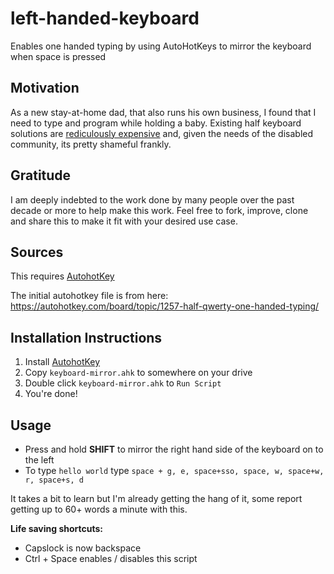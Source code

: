 # left-handed-keyboard
Enables one handed typing by using AutoHotKeys to mirror the keyboard when space is pressed

## Motivation
As a new stay-at-home dad, that also runs his own business, I found that I need to type and program while holding a baby.  Existing half keyboard solutions are [rediculously expensive](https://www.specialneedscomputers.ca/index.php?l=product_detail&p=153) and, given the needs of the disabled community, its pretty shameful frankly.

## Gratitude 
I am deeply indebted to the work done by many people over the past decade or more to help make this work.  Feel free to fork, improve, clone and share this to make it fit with your desired use case.

## Sources
This requires [AutohotKey](https://www.autohotkey.com/)

The initial autohotkey file is from here: https://autohotkey.com/board/topic/1257-half-qwerty-one-handed-typing/

## Installation Instructions

 1. Install [AutohotKey](https://www.autohotkey.com/)
 2. Copy `keyboard-mirror.ahk` to somewhere on your drive
 3. Double click `keyboard-mirror.ahk` to `Run Script`
 4. You're done!
 
## Usage
 * Press and hold **SHIFT** to mirror the right hand side of the keyboard on to the left
 * To type `hello world` type `space + g, e, space+sso, space, w, space+w, r, space+s, d` 

It takes a bit to learn but I'm already getting the hang of it, some report getting up to 60+ words a minute with this.

**Life saving shortcuts:**
 * Capslock is now backspace
 * Ctrl + Space enables / disables this script
